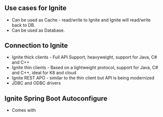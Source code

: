 # 

## Use cases for Ignite
* Can be used as Cache - read/write to Ignite and Ignite will read/write back to DB.
* Can be used as Database.

## Connection to Ignite
* Ignite thick clients - Full API Support, heavyweight, support for Java, C# and C++
* Ignite thin clients - Based on a lightweight protocol, support for Java, C# and C++, ideal for K8 and cloud
* Ignite REST  APO - similar to the thin client but API is being modernized
* JDBC and ODBC drivers

## Ignite Spring Boot Autoconfigure
* Comes with 
